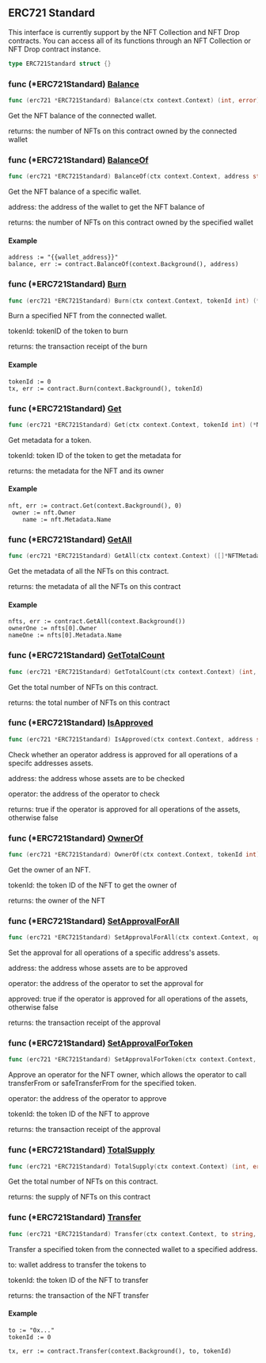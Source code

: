 
## ERC721 Standard

This interface is currently support by the NFT Collection and NFT Drop contracts. You can access all of its functions through an NFT Collection or NFT Drop contract instance.

```go
type ERC721Standard struct {}
```

### func \(\*ERC721Standard\) [Balance](<https://github.com/thirdweb-dev/go-sdk/blob/main/thirdweb/erc721_standard.go#L83>)

```go
func (erc721 *ERC721Standard) Balance(ctx context.Context) (int, error)
```

Get the NFT balance of the connected wallet.

returns: the number of NFTs on this contract owned by the connected wallet

### func \(\*ERC721Standard\) [BalanceOf](<https://github.com/thirdweb-dev/go-sdk/blob/main/thirdweb/erc721_standard.go#L97>)

```go
func (erc721 *ERC721Standard) BalanceOf(ctx context.Context, address string) (int, error)
```

Get the NFT balance of a specific wallet.

address: the address of the wallet to get the NFT balance of

returns: the number of NFTs on this contract owned by the specified wallet

#### Example

```
address := "{{wallet_address}}"
balance, err := contract.BalanceOf(context.Background(), address)
```

### func \(\*ERC721Standard\) [Burn](<https://github.com/thirdweb-dev/go-sdk/blob/main/thirdweb/erc721_standard.go#L140>)

```go
func (erc721 *ERC721Standard) Burn(ctx context.Context, tokenId int) (*types.Transaction, error)
```

Burn a specified NFT from the connected wallet.

tokenId: tokenID of the token to burn

returns: the transaction receipt of the burn

#### Example

```
tokenId := 0
tx, err := contract.Burn(context.Background(), tokenId)
```

### func \(\*ERC721Standard\) [Get](<https://github.com/thirdweb-dev/go-sdk/blob/main/thirdweb/erc721_standard.go#L40>)

```go
func (erc721 *ERC721Standard) Get(ctx context.Context, tokenId int) (*NFTMetadataOwner, error)
```

Get metadata for a token.

tokenId: token ID of the token to get the metadata for

returns: the metadata for the NFT and its owner

#### Example

```
nft, err := contract.Get(context.Background(), 0)
 owner := nft.Owner
	name := nft.Metadata.Name
```

### func \(\*ERC721Standard\) [GetAll](<https://github.com/thirdweb-dev/go-sdk/blob/main/thirdweb/erc721_standard.go#L53>)

```go
func (erc721 *ERC721Standard) GetAll(ctx context.Context) ([]*NFTMetadataOwner, error)
```

Get the metadata of all the NFTs on this contract.

returns: the metadata of all the NFTs on this contract

#### Example

```
nfts, err := contract.GetAll(context.Background())
ownerOne := nfts[0].Owner
nameOne := nfts[0].Metadata.Name
```

### func \(\*ERC721Standard\) [GetTotalCount](<https://github.com/thirdweb-dev/go-sdk/blob/main/thirdweb/erc721_standard.go#L60>)

```go
func (erc721 *ERC721Standard) GetTotalCount(ctx context.Context) (int, error)
```

Get the total number of NFTs on this contract.

returns: the total number of NFTs on this contract

### func \(\*ERC721Standard\) [IsApproved](<https://github.com/thirdweb-dev/go-sdk/blob/main/thirdweb/erc721_standard.go#L108>)

```go
func (erc721 *ERC721Standard) IsApproved(ctx context.Context, address string, operator string) (bool, error)
```

Check whether an operator address is approved for all operations of a specifc addresses assets.

address: the address whose assets are to be checked

operator: the address of the operator to check

returns: true if the operator is approved for all operations of the assets, otherwise false

### func \(\*ERC721Standard\) [OwnerOf](<https://github.com/thirdweb-dev/go-sdk/blob/main/thirdweb/erc721_standard.go#L69>)

```go
func (erc721 *ERC721Standard) OwnerOf(ctx context.Context, tokenId int) (string, error)
```

Get the owner of an NFT.

tokenId: the token ID of the NFT to get the owner of

returns: the owner of the NFT

### func \(\*ERC721Standard\) [SetApprovalForAll](<https://github.com/thirdweb-dev/go-sdk/blob/main/thirdweb/erc721_standard.go#L153>)

```go
func (erc721 *ERC721Standard) SetApprovalForAll(ctx context.Context, operator string, approved bool) (*types.Transaction, error)
```

Set the approval for all operations of a specific address's assets.

address: the address whose assets are to be approved

operator: the address of the operator to set the approval for

approved: true if the operator is approved for all operations of the assets, otherwise false

returns: the transaction receipt of the approval

### func \(\*ERC721Standard\) [SetApprovalForToken](<https://github.com/thirdweb-dev/go-sdk/blob/main/thirdweb/erc721_standard.go#L165>)

```go
func (erc721 *ERC721Standard) SetApprovalForToken(ctx context.Context, operator string, tokenId int) (*types.Transaction, error)
```

Approve an operator for the NFT owner, which allows the operator to call transferFrom or safeTransferFrom for the specified token.

operator: the address of the operator to approve

tokenId: the token ID of the NFT to approve

returns: the transaction receipt of the approval

### func \(\*ERC721Standard\) [TotalSupply](<https://github.com/thirdweb-dev/go-sdk/blob/main/thirdweb/erc721_standard.go#L76>)

```go
func (erc721 *ERC721Standard) TotalSupply(ctx context.Context) (int, error)
```

Get the total number of NFTs on this contract.

returns: the supply of NFTs on this contract

### func \(\*ERC721Standard\) [Transfer](<https://github.com/thirdweb-dev/go-sdk/blob/main/thirdweb/erc721_standard.go#L126>)

```go
func (erc721 *ERC721Standard) Transfer(ctx context.Context, to string, tokenId int) (*types.Transaction, error)
```

Transfer a specified token from the connected wallet to a specified address.

to: wallet address to transfer the tokens to

tokenId: the token ID of the NFT to transfer

returns: the transaction of the NFT transfer

#### Example

```
to := "0x..."
tokenId := 0

tx, err := contract.Transfer(context.Background(), to, tokenId)
```
